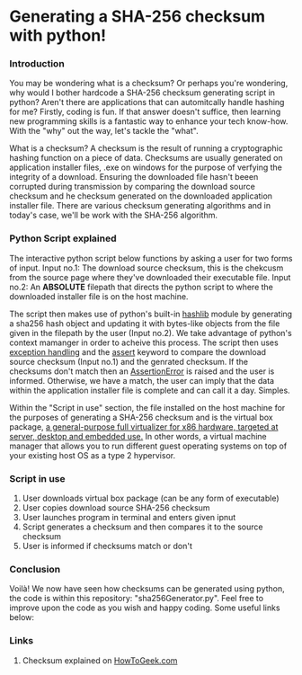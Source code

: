 # Generating a SHA-256 checksum with python!

### Introduction
You may be wondering what is a checksum? Or perhaps you're wondering, why would I bother hardcode a SHA-256 checksum generating script in python? Aren't there are applications that can automitcally handle hashing for me? Firstly, coding is fun. If that answer doesn't suffice, then learning new programming skills is a fantastic way to enhance your tech know-how. With the "why" out the way, let's tackle the "what". 

What is a checksum? A checksum is the result of running a cryptographic hashing function on a piece of data. Checksums are usually generated on application installer files, .exe on windows for the purpose of verfying the integrity of a download. Ensuring the downloaded file hasn't beeen corrupted during transmission by comparing the download source checksum and he checksum generated on the downloaded application installer file. There are various checksum generating algorithms and in today's case, we'll be work with the SHA-256 algorithm.

### Python Script explained
The interactive python script below functions by asking a user for two forms of input. Input no.1: The download source checksum, this is the chekcusm from the source page where they've downloaded their executable file. Input no.2: An **ABSOLUTE** filepath that directs the python script to where the downloaded installer file is on the host machine.

The script then makes use of python's built-in [hashlib]() module by generating a sha256 hash object and updating it with bytes-like objects from the file given in the filepath by the user (Input no.2). We take advantage of python's context mamanger in order to acheive this process. The script then uses [exception handling]() and the [assert]() keyword to compare the download source checksum (Input no.1) and the genrated checksum. If the checksums don't match then an [AssertionError]() is raised and the user is informed. Otherwise, we have a match, the user can imply that the data within the application installer file is complete and can call it a day. Simples. 

Within the "Script in use" section, the file installed on the host machine for the purposes of generating a SHA-256 checksum and is the virtual box package, [a general-purpose full virtualizer for x86 hardware, targeted at server, desktop and embedded use.](https://www.virtualbox.org/wiki/VirtualBox) In other words, a virtual machine manager that allows you to run different guest operating systems on top of your existing host OS as a type 2 hypervisor. 

### Script in use

1. User downloads virtual box package (can be any form of executable)
2. User copies download source SHA-256 checksum
3. User launches program in terminal and enters given ipnut
4. Script generates a checksum and then compares it to the source checksum 
5. User is informed if checksums match or don't 

### Conclusion 
Voilà! We now have seen how checksums can be generated using python, the code is within this repository: "sha256Generator.py". Feel free to improve upon the code as you wish and happy coding. Some useful links below:

### Links
1. Checksum explained on [HowToGeek.com](https://www.howtogeek.com/363735/what-is-a-checksum-and-why-should-you-care/)
